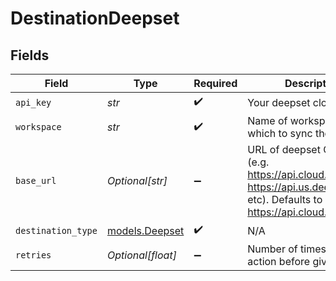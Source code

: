 # DestinationDeepset


## Fields

| Field                                                                                                                                   | Type                                                                                                                                    | Required                                                                                                                                | Description                                                                                                                             |
| --------------------------------------------------------------------------------------------------------------------------------------- | --------------------------------------------------------------------------------------------------------------------------------------- | --------------------------------------------------------------------------------------------------------------------------------------- | --------------------------------------------------------------------------------------------------------------------------------------- |
| `api_key`                                                                                                                               | *str*                                                                                                                                   | :heavy_check_mark:                                                                                                                      | Your deepset cloud API key                                                                                                              |
| `workspace`                                                                                                                             | *str*                                                                                                                                   | :heavy_check_mark:                                                                                                                      | Name of workspace to which to sync the data.                                                                                            |
| `base_url`                                                                                                                              | *Optional[str]*                                                                                                                         | :heavy_minus_sign:                                                                                                                      | URL of deepset Cloud API (e.g. https://api.cloud.deepset.ai, https://api.us.deepset.ai, etc). Defaults to https://api.cloud.deepset.ai. |
| `destination_type`                                                                                                                      | [models.Deepset](../models/deepset.md)                                                                                                  | :heavy_check_mark:                                                                                                                      | N/A                                                                                                                                     |
| `retries`                                                                                                                               | *Optional[float]*                                                                                                                       | :heavy_minus_sign:                                                                                                                      | Number of times to retry an action before giving up.                                                                                    |